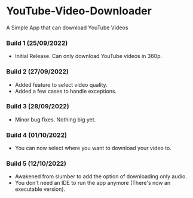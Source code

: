 # YouTube-Video-Downloader
A Simple App that can download YouTube Videos

### Build 1 (25/09/2022)
- Initial Release. Can only download YouTube videos in 360p.

### Build 2 (27/09/2022)
- Added feature to select video quality.
- Added a few cases to handle exceptions.

### Build 3 (28/09/2022)
- Minor bug fixes. Nothing big yet.

### Build 4 (01/10/2022)
- You can now select where you want to download your video to.

### Build 5 (12/10/2022)
- Awakened from slumber to add the option of downloading only audio.
- You don't need an IDE to run the app anymore (There's now an executable version).

